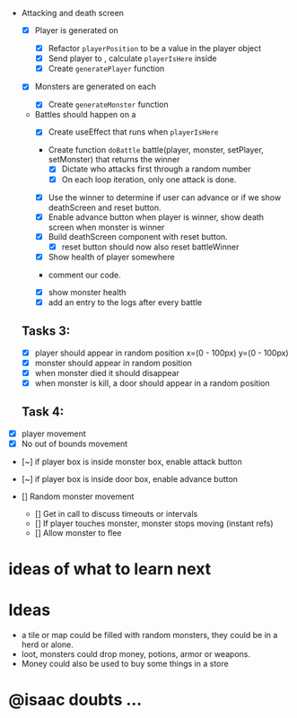 - Attacking and death screen

  - [x] Player is generated on <Game>

    - [x] Refactor `playerPosition` to be a value in the player object
    - [x] Send player to <Tile>, calculate `playerIsHere` inside <Tile>
    - [x] Create `generatePlayer` function

  - [x] Monsters are generated on each <Tile>
    - [x] Create `generateMonster` function
  - Battles should happen on a <Tile>
    - [x] Create useEffect that runs when `playerIsHere`
    - Create function `doBattle` battle(player, monster, setPlayer, setMonster) that returns the winner
      - [x] Dictate who attacks first through a random number
      - [x] On each loop iteration, only one attack is done.
    - [x] Use the winner to determine if user can advance or if we show deathScreen and reset button.
    - [x] Enable advance button when player is winner, show death screen when monster is winner
    - [x] Build deathScreen component with reset button.
      - [x] reset button should now also reset battleWinner
    - [x] Show health of player somewhere
    - comment our code.
    - [x] show monster health
    - [x] add an entry to the logs after every battle

  ## Tasks 3:

  - [x] player should appear in random position x=(0 - 100px) y=(0 - 100px)
  - [x] monster should appear in random position
  - [x] when monster died it should disappear
  - [x] when monster is kill, a door should appear in a random position

  ## Task 4:

- [x] player movement
- [x] No out of bounds movement
- [~] if player box is inside monster box, enable attack button
- [~] if player box is inside door box, enable advance button

- [] Random monster movement
  - [] Get in call to discuss timeouts or intervals
  - [] If player touches monster, monster stops moving (instant refs)
  - [] Allow monster to flee

# ideas of what to learn next

# Ideas

- a tile or map could be filled with random monsters, they could be in a herd or alone.
- loot, monsters could drop money, potions, armor or weapons.
- Money could also be used to buy some things in a store

# @isaac doubts ...
